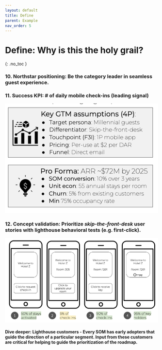 ```yaml
---
layout: default
title: Define
parent: Example
nav_order: 5
---
```


# **Define:** Why is this the holy grail?
{: .no_toc }

### **10. Northstar positioning:** Be the category leader in seamless guest experience.

### **11. Success KPI:** # of daily mobile check-ins (leading signal)
![](/assets/images/success-kpi.jpg)

### **12. Concept validation:** Prioritize *skip-the-front-desk* user stories with lighthouse behavioral tests (e.g. first-click).
![](/assets/images/concept-validation.jpg)

#### **Dive deeper:** Lighthouse customers - Every SOM has early adopters that guide the direction of a particular segment. Input from these customers are critical for helping to guide the prioritization of the roadmap.